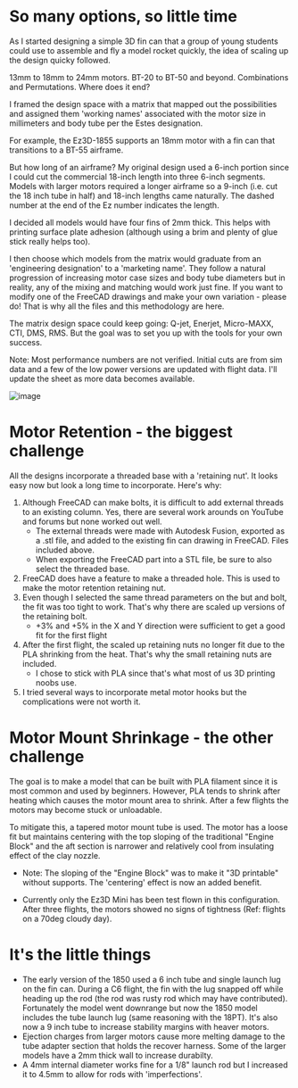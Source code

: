 # So many options, so little time

As I started designing a simple 3D fin can that a group of young students could use to assemble and fly a model rocket quickly, the idea of scaling up the design quicky followed. 

13mm to 18mm to 24mm motors. BT-20 to BT-50 and beyond. Combinations and Permutations. Where does it end? 

I framed the design space with a matrix that mapped out the possibilities and assigned them 'working names' associated with the motor size in millimeters and body tube per the Estes designation. 

For example, the Ez3D-1855 supports an 18mm motor with a fin can that transitions to a BT-55 airframe. 

But how long of an airframe? My original design used a 6-inch portion since I could cut the commercial 18-inch length into three 6-inch segments. Models with larger motors required a longer airframe so a 9-inch (i.e. cut the 18 inch tube in half) and 18-inch lengths came naturally. 
The dashed number at the end of the Ez number indicates the length. 

I decided all models would have four fins of 2mm thick. This helps with printing surface plate adhesion (although using a brim and plenty of glue stick really helps too). 

I then choose which models from the matrix would graduate from an 'engineering designation' to a 'marketing name'. They follow a natural progression of increasing motor case sizes and body tube diameters but in reality, any of the mixing and matching would work just fine. If you want to modify one of the FreeCAD drawings and make your own variation - please do! That is why all the files and this methodology are here. 

The matrix design space could keep going: Q-jet, Enerjet, Micro-MAXX, CTI, DMS, RMS. But the goal was to set you up with the tools for your own success. 

Note: Most performance numbers are not verified. Initial cuts are from sim data and a few of the low power versions are updated with flight data. I'll update the sheet as more data becomes available. 


																								
![image](https://github.com/user-attachments/assets/35f45614-4c75-4829-acb3-d296985933b8)

# Motor Retention - the biggest challenge

All the designs incorporate a threaded base with a 'retaining nut'. It looks easy now but look a long time to incorporate. Here's why:

1. Although FreeCAD can make bolts, it is difficult to add external threads to an existing column. Yes, there are several work arounds on YouTube and forums but none worked out well.
   - The external threads were made with Autodesk Fusion, exported as a .stl file, and added to the existing fin can drawing in FreeCAD. Files included above.
   - When exporting the FreeCAD part into a STL file, be sure to also select the threaded base.
2. FreeCAD does have a feature to make a threaded hole. This is used to make the motor retention retaining nut.
3. Even though I selected the same thread parameters on the but and bolt, the fit was too tight to work. That's why there are scaled up versions of the retaining bolt.
    - +3% and +5%  in the X and Y direction were sufficient to get a good fit for the first flight
4. After the first flight, the scaled up retaining nuts no longer fit due to the PLA shrinking from the heat. That's why the small retaining nuts are included.
   - I chose to stick with PLA since that's what most of us 3D printing noobs use.
5. I tried several ways to incorporate metal motor hooks but the complications were not worth it.

# Motor Mount Shrinkage - the other challenge
The goal is to make a model that can be built with PLA filament since it is most common and used by beginners. However, PLA tends to shrink after heating which causes the motor mount area to shrink. 
After a few flights the motors may become stuck or unloadable. 

To mitigate this, a tapered motor mount tube is used. The motor has a loose fit but maintains centering with the top sloping of the traditional "Engine Block" and the aft section is narrower and relatively cool from insulating effect of the clay nozzle. 
 - Note: The sloping of the "Engine Block" was to make it "3D printable" without supports. The 'centering' effect is now an added benefit.

 - Currently only the Ez3D Mini has been test flown in this configuration. After three flights, the motors showed no signs of tightness (Ref: flights on a 70deg cloudy day).

# It's the little things
- The early version of the 1850 used a 6 inch tube and single launch lug on the fin can. During a C6 flight, the fin with the lug snapped off while heading up the rod (the rod was rusty rod which may have contributed). Fortunately the model went downrange but now the 1850 model includes the tube launch lug (same reasoning with the 18PT). It's also now a 9 inch tube to increase stability margins with heaver motors.
- Ejection charges from larger motors cause more melting damage to the tube adapter section that holds the recover harness. Some of the larger models have a 2mm thick wall to increase durabilty.
- A 4mm internal diameter works fine for a 1/8" launch rod but I increased it to 4.5mm to allow for rods with 'imperfections'.
  
